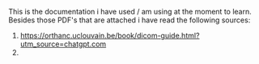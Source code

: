 This is the documentation i have used / am using at the moment to learn. Besides those PDF's that are attached i have read the following sources:

1) https://orthanc.uclouvain.be/book/dicom-guide.html?utm_source=chatgpt.com
2) 